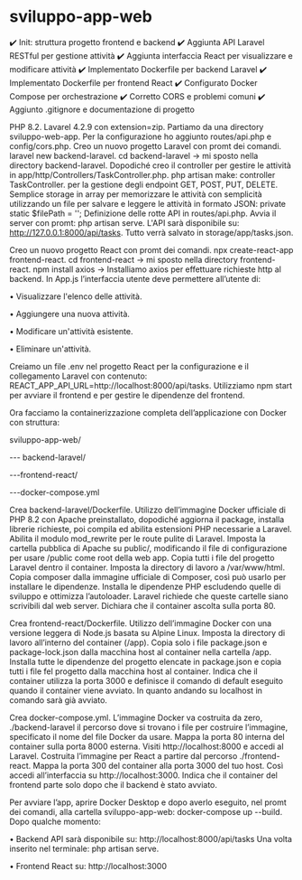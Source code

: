 # sviluppo-app-web
✔️ Init: struttura progetto frontend e backend
✔️ Aggiunta API Laravel RESTful per gestione attività
✔️ Aggiunta interfaccia React per visualizzare e modificare attività
✔️ Implementato Dockerfile per backend Laravel
✔️ Implementato Dockerfile per frontend React
✔️ Configurato Docker Compose per orchestrazione
✔️ Corretto CORS e problemi comuni
✔️ Aggiunto .gitignore e documentazione di progetto

PHP 8.2.
Lavarel 4.2.9 con extension=zip.
Partiamo da una directory sviluppo-web-app.
Per la configurazione ho aggiunto routes/api.php e config/cors.php.
Creo un nuovo progetto Laravel con promt dei comandi.
laravel new backend-laravel.
cd backend-laravel -> mi sposto nella directory backend-laravel.
Dopodiché creo il controller per gestire le attività in app/http/Controllers/TaskController.php.
php artisan make: controller TaskController.
per la gestione degli endpoint GET, POST, PUT, DELETE.
Semplice storage in array per memorizzare le attività con semplicità utilizzando un file per salvare e leggere le attività in formato JSON:
private static $filePath = '';
Definizione delle rotte API in routes/api.php.
Avvia il server con promt: php artisan serve.
L'API sarà disponibile su: http://127.0.0.1:8000/api/tasks.
Tutto verrà salvato in storage/app/tasks.json.

Creo un nuovo progetto React con promt dei comandi.
npx create-react-app frontend-react.
cd frontend-react -> mi sposto nella directory frontend-react.
npm install axios -> Installiamo axios per effettuare richieste http al backend.
In App.js l’interfaccia utente deve permettere all’utente di:

•	Visualizzare l'elenco delle attività.

•	Aggiungere una nuova attività.

•	Modificare un'attività esistente.

•	Eliminare un'attività.

Creiamo un file .env nel progetto React per la configurazione e il collegamento Laravel con contenuto:
REACT_APP_API_URL=http://localhost:8000/api/tasks.
Utilizziamo npm start per avviare il frontend e per gestire le dipendenze del frontend.

Ora facciamo la containerizzazione completa dell’applicazione con Docker con struttura:

sviluppo-app-web/

--- backend-laravel/

---frontend-react/

---docker-compose.yml

Crea backend-laravel/Dockerfile.
Utilizzo dell’immagine Docker ufficiale di PHP 8.2 con Apache preinstallato, dopodiché aggiorna il package, installa librerie richieste, poi compila ed abilita estensioni PHP necessarie a Laravel.
Abilita il modulo mod_rewrite per le route pulite di Laravel. Imposta la cartella pubblica di Apache su public/, modificando il file di configurazione per usare /public come root della web app.
Copia tutti i file del progetto Laravel dentro il container. Imposta la directory di lavoro a /var/www/html. Copia composer dalla immagine ufficiale di Composer, così può usarlo per installare le dipendenze. Installa le dipendenze PHP escludendo quelle di sviluppo e ottimizza l’autoloader.
Laravel richiede che queste cartelle siano scrivibili dal web server. Dichiara che il container ascolta sulla porta 80.

Crea frontend-react/Dockerfile.
Utilizzo dell’immagine Docker con una versione leggera di Node.js basata su Alpine Linux.
Imposta la directory di lavoro all’interno del container (/app). Copia solo i file package.json e package-lock.json dalla macchina host al container nella cartella /app. Installa tutte le dipendenze del progetto elencate in package.json e copia tutti i file fel progetto dalla macchina host al container.
Indica che il container utilizza la porta 3000 e definisce il comando di default eseguito quando il container viene avviato. In quanto andando su localhost in comando sarà già avviato.

Crea docker-compose.yml.
L’immagine Docker va costruita da zero, ./backend-laravel il percorso dove si trovano i file per costruire l’immagine, specificato il nome del file Docker da usare.
Mappa la porta 80 interna del container sulla porta 8000 esterna. Visiti http://localhost:8000 e accedi al Laravel.
Costruita l’immagine per React a partire dal percorso ./frontend-react. Mappa la porta 300 del container alla porta 3000 del tuo host. Così accedi all’interfaccia su http://localhost:3000.
Indica che il container del frontend parte solo dopo che il backend è stato avviato.

Per avviare l’app, aprire Docker Desktop e dopo averlo eseguito, nel promt dei comandi, alla cartella sviluppo-app-web:
docker-compose up --build.
Dopo qualche momento:

•	Backend API sarà disponibile su: http://localhost:8000/api/tasks
Una volta inserito nel terminale: php artisan serve.

•	Frontend React su: http://localhost:3000

